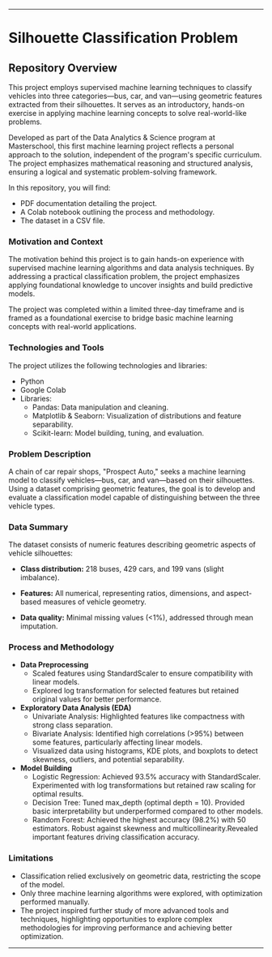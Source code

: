 ---
# Silhouette Classification Problem

## Repository Overview

This project employs supervised machine learning techniques to classify vehicles into three categories—bus, car, and van—using geometric features extracted from their silhouettes. It serves as an introductory, hands-on exercise in applying machine learning concepts to solve real-world-like problems.

Developed as part of the Data Analytics & Science program at Masterschool, this first machine learning project reflects a personal approach to the solution, independent of the program's specific curriculum. The project emphasizes mathematical reasoning and structured analysis, ensuring a logical and systematic problem-solving framework.

In this repository, you will find:
* PDF documentation detailing the project.
* A Colab notebook outlining the process and methodology.
* The dataset in a CSV file.

### Motivation and Context
The motivation behind this project is to gain hands-on experience with supervised machine learning algorithms and data analysis techniques. By addressing a practical classification problem, the project emphasizes applying foundational knowledge to uncover insights and build predictive models.

The project was completed within a limited three-day timeframe and is framed as a foundational exercise to bridge basic machine learning concepts with real-world applications.

### Technologies and Tools
The project utilizes the following technologies and libraries:

* Python
* Google Colab
* Libraries:
  * Pandas: Data manipulation and cleaning.
  * Matplotlib & Seaborn: Visualization of distributions and feature separability.
  * Scikit-learn: Model building, tuning, and evaluation.


### Problem Description

A chain of car repair shops, "Prospect Auto," seeks a machine learning model to classify vehicles—bus, car, and van—based on their silhouettes. Using a dataset comprising geometric features, the goal is to develop and evaluate a classification model capable of distinguishing between the three vehicle types.

### Data Summary
The dataset consists of numeric features describing geometric aspects of vehicle silhouettes:

* **Class distribution:** 218 buses, 429 cars, and 199 vans (slight imbalance).

* **Features:** All numerical, representing ratios, dimensions, and aspect-based measures of vehicle geometry.

* **Data quality:** Minimal missing values (<1%), addressed through mean imputation.
  
### Process and Methodology
* **Data Preprocessing**
  * Scaled features using StandardScaler to ensure compatibility with linear models.
  * Explored log transformation for selected features but retained original values for better performance. 
* **Exploratory Data Analysis (EDA)**
  * Univariate Analysis: Highlighted features like compactness with strong class separation.
  * Bivariate Analysis: Identified high correlations (>95%) between some features, particularly affecting linear models.
  * Visualized data using histograms, KDE plots, and boxplots to detect skewness, outliers, and potential separability.
* **Model Building**
  * Logistic Regression: Achieved 93.5% accuracy with StandardScaler. Experimented with log transformations but retained raw scaling for optimal results.
  * Decision Tree: Tuned max_depth (optimal depth = 10). Provided basic interpretability but underperformed compared to other models.
  * Random Forest: Achieved the highest accuracy (98.2%) with 50 estimators. Robust against skewness and multicollinearity.Revealed important features driving classification accuracy.

### Limitations
* Classification relied exclusively on geometric data, restricting the scope of the model.
* Only three machine learning algorithms were explored, with optimization performed manually.
* The project inspired further study of more advanced tools and techniques, highlighting opportunities to explore complex methodologies for improving performance and achieving better optimization.

-----

